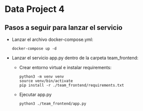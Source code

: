 # Data Project 4

## Pasos a seguir para lanzar el servicio

- Lanzar el archivo docker-compose.yml:
    ```
    docker-compose up -d
    ```

- Lanzar el servicio app.py dentro de la carpeta team_frontend:

    - Crear entorno virtual e instalar requirements:
        ```
        python3 -m venv venv
        source venv/bin/activate
        pip install -r ./team_frontend/requirements.txt
        ```

    - Ejecutar app.py
        ```
        python3 ./team_frontend/app.py
        ```
